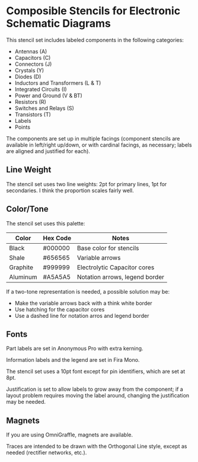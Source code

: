 # Composible Stencils for Electronic Schematic Diagrams

This stencil set includes labeled components in the following categories: 

* Antennas (A)
* Capacitors (C)
* Connectors (J)
* Crystals (Y)
* Diodes (D)
* Inductors and Transformers (L & T)
* Integrated Circuits (I)
* Power and Ground (V & BT)
* Resistors (R)
* Switches and Relays (S)
* Transistors (T)
* Labels
* Points

The components are set up in multiple facings (component stencils are available in left/right up/down, or with cardinal facings, as necessary; labels are aligned and justified for each).

## Line Weight

The stencil set uses two line weights: 2pt for primary lines, 1pt for secondaries. I think the proportion scales fairly well.

## Color/Tone

The stencil set uses this palette:

Color    | Hex Code | Notes                          |
-------- | -------- | ------------------------------ |
Black    | #000000  | Base color for stencils        |
Shale    | #656565  | Variable arrows                |
Graphite | #999999  | Electrolytic Capacitor cores   |
Aluminum | #A5A5A5  | Notation arrows, legend border |

If a two-tone representation is needed, a possible solution may be:

* Make the variable arrows back with a think white border
* Use hatching for the capacitor cores
* Use a dashed line for notation arros and legend border

## Fonts

Part labels are set in Anonymous Pro with extra kerning.

Information labels and the legend are set in Fira Mono.

The stencil set uses a 10pt font except for pin identifiers, which are set at 8pt.

Justification is set to allow labels to grow away from the component; if a layout problem requires moving the label around, changing the justification may be needed.

## Magnets

If you are using OmniGraffle, magnets are available.

Traces are intended to be drawn with the Orthogonal Line style, except as needed (rectifier networks, etc.).

